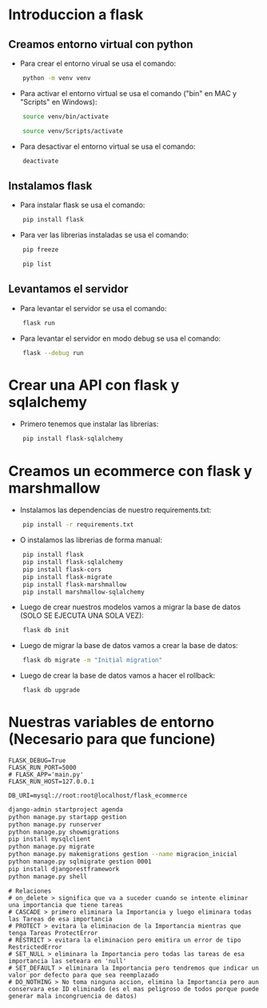 # Introduccion a flask

## Creamos entorno virtual con python 

- Para crear el entorno virual se usa el comando: 
```bash
    python -m venv venv
```
- Para activar el entorno virtual se usa el comando ("bin" en MAC y "Scripts" en Windows):
```bash
    source venv/bin/activate
```
```bash
    source venv/Scripts/activate
```
- Para desactivar el entorno virtual se usa el comando:
```bash
    deactivate
```

## Instalamos flask
- Para instalar flask se usa el comando:
```bash
    pip install flask
```
- Para ver las librerias instaladas se usa el comando:
```bash
    pip freeze
```
```bash
    pip list
```

## Levantamos el servidor
- Para levantar el servidor se usa el comando:
```bash
    flask run
```
- Para levantar el servidor en modo debug se usa el comando:
```bash
    flask --debug run
```

# Crear una API con flask y sqlalchemy
- Primero tenemos que instalar las librerias:
```bash
    pip install flask-sqlalchemy
```

# Creamos un ecommerce con flask y marshmallow
- Instalamos las dependencias de nuestro requirements.txt:
```bash
    pip install -r requirements.txt
```
- O instalamos las librerias de forma manual:
```bash
    pip install flask
    pip install flask-sqlalchemy
    pip install flask-cors
    pip install flask-migrate
    pip install flask-marshmallow
    pip install marshmallow-sqlalchemy
```
- Luego de crear nuestros modelos vamos a migrar la base de datos (SOLO SE EJECUTA UNA SOLA VEZ):
```bash
    flask db init
```
- Luego de migrar la base de datos vamos a crear la base de datos:
```bash
    flask db migrate -m "Initial migration"
```
- Luego de crear la base de datos vamos a hacer el rollback:
```bash
    flask db upgrade
```

# Nuestras variables de entorno (Necesario para que funcione)
```text
FLASK_DEBUG=True
FLASK_RUN_PORT=5000
# FLASK_APP='main.py'
FLASK_RUN_HOST=127.0.0.1

DB_URI=mysql://root:root@localhost/flask_ecommerce
```


```bash
django-admin startproject agenda
python manage.py startapp gestion
python manage.py runserver
python manage.py showmigrations
pip install mysqlclient
python manage.py migrate
python manage.py makemigrations gestion --name migracion_inicial
python manage.py sqlmigrate gestion 0001
pip install djangorestframework
python manage.py shell
```
```text
# Relaciones
# on_delete > significa que va a suceder cuando se intente eliminar una importancia que tiene tareas
# CASCADE > primero eliminara la Importancia y luego eliminara todas las Tareas de esa importancia
# PROTECT > evitara la eliminacion de la Importancia mientras que tenga Tareas ProtectError
# RESTRICT > evitara la eliminacion pero emitira un error de tipo RestrictedError
# SET_NULL > eliminara la Importancia pero todas las tareas de esa importancia las seteara en 'null'
# SET_DEFAULT > eliminara la Importancia pero tendremos que indicar un valor por defecto para que sea reemplazado
# DO_NOTHING > No toma ninguna accion, elimina la Importancia pero aun conservara ese ID eliminado (es el mas peligroso de todos porque puede generar mala incongruencia de datos)
```
